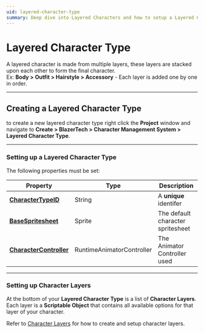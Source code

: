 ```yaml
---
uid: layered-character-type
summary: Deep dive into Layered Characters and how to setup a Layered Character Type plus layers.
---
```


# Layered Character Type
A layered character is made from multiple layers, these layers are stacked upon each other to form the final character.  
Ex: **Body > Outfit > Hairstyle > Accessory** - Each layer is added one by one in order.

---

## Creating a Layered Character Type
to create a new layered character type right click the **Project** window and navigate to **Create > BlazerTech > Character Management System > Layered Character Type**.

---

### Setting up a Layered Character Type
The following properties must be set:

| Property                                                                 | Type                      | Description                       |
| ------------------------------------------------------------------------ | ------------------------- | --------------------------------- |
| **[CharacterTypeID](xref:character-type-core#character-type-id)**        | String                    | A **unique** identifer            |
| **[BaseSpritesheet](xref:character-type-core#base-spritesheet)**         | Sprite                    | The default character spritesheet |
| **[CharacterController](xref:character-type-core#character-controller)** | RuntimeAnimatorController | The Animator Controller used      |

---

### Setting up Character Layers

At the bottom of your **Layered Character Type** is a list of **Character Layers**. Each layer is a **Scriptable Object** that contains all available options for that layer of your character.

Refer to [Character Layers](character-layers.md) for how to create and setup character layers.